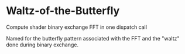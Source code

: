 # Waltz-of-the-Butterfly
Compute shader binary exchange FFT in one dispatch call

Named for the butterfly pattern associated with the FFT and the "waltz" done during binary exchange.
